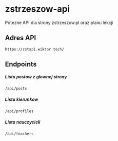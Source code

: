# zstrzeszow-api
Potezne API dla strony zstrzeszow.pl oraz planu lekcji

## Adres API
```
https://zstapi.wiktor.tech/
```

## Endpoints

##### Lista postow z glownej strony
```
/api/posts
```

##### Lista kierunkow
```
/api/profiles
```

##### Lista nauczycieli
```
/api/teachers
```
